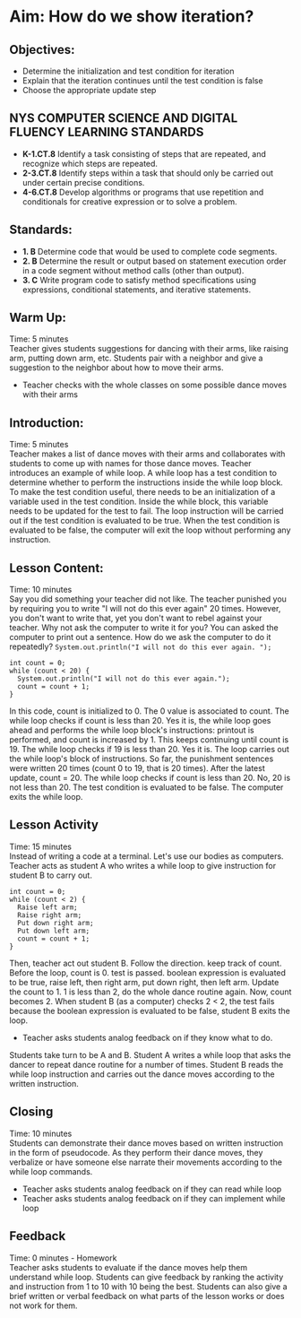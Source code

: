 # Aim: How do we show iteration?
## Objectives:
 * Determine the initialization and test condition for iteration
 * Explain that the iteration continues until the test condition is false
 * Choose the appropriate update step

## NYS COMPUTER SCIENCE AND DIGITAL FLUENCY LEARNING STANDARDS
  * **K-1.CT.8** Identify a task consisting of steps that are repeated, and
    recognize which steps are repeated.
  * **2-3.CT.8** Identify steps within a task that should only be
    carried out under certain precise conditions.
  * **4-6.CT.8** Develop algorithms or programs that use repetition and
    conditionals for creative expression or to solve a problem.

## Standards:
 * **1. B** Determine code that would be used to complete code segments.
 * **2. B** Determine the result or output based on statement execution order
      in a code segment without method calls (other than output).
 * **3. C** Write program code to satisfy method specifications using
  expressions, conditional statements, and iterative statements.

## Warm Up:  
Time: 5 minutes  
Teacher gives students suggestions for dancing with their arms, like
raising arm, putting down arm, etc. Students pair with a neighbor and
give a suggestion to the neighbor about how to move their arms.
 * Teacher checks with the whole classes on some possible dance moves with
   their arms

## Introduction:  
Time: 5 minutes  
Teacher makes a list of dance moves with their arms and collaborates with students to come up with names for those dance moves. Teacher introduces an example of while loop. A while loop has a test condition to determine whether to perform the instructions inside the while loop block. To make the test condition useful, there needs to be an initialization of a variable used in the test condition. Inside the while block, this variable needs to be updated for the test to fail. The loop instruction will be carried out if the test condition is evaluated to be true. When the test condition is evaluated to be false, the computer will exit the loop without performing any instruction.

## Lesson Content:  
Time: 10 minutes  
Say you did something your teacher did not like. The teacher punished you
by requiring you to write "I will not do this ever again" 20 times.
However, you don't want to write that, yet you don't want to rebel against your teacher. Why not ask the computer to write it for you?
You can asked the computer to print out a sentence. How do we ask
the computer to do it repeatedly?
`System.out.println("I will not do this ever again. ");`


```
int count = 0;
while (count < 20) {
  System.out.println("I will not do this ever again.");
  count = count + 1;
}
```

In this code, count is initialized to 0. The 0 value is associated to count.
The while loop checks if count is less than 20. Yes it is, the while
loop goes ahead and performs the while loop block's instructions:
printout is performed, and count is increased by 1. This keeps continuing
until count is 19. The while loop checks if 19 is less than 20. Yes it is.
The loop carries out the while loop's block of instructions. So far,
the punishment sentences were written 20 times (count 0 to 19, that is 20 times). After the latest update, count = 20. The while loop checks if count is less than 20. No, 20 is not less than 20. The test condition is evaluated to be false. The computer exits the while loop.

## Lesson Activity  
Time: 15 minutes  
Instead of writing a code at a terminal. Let's use our bodies as computers.
Teacher acts as student A who writes a while loop to give instruction for student B to carry out.

```
int count = 0;
while (count < 2) {
  Raise left arm;
  Raise right arm;
  Put down right arm;
  Put down left arm;
  count = count + 1;
}
```
Then, teacher act out student B. Follow the direction. keep track of count. Before the loop, count is 0. test is passed. boolean expression is evaluated to be true, raise left, then right arm, put down right, then left arm. Update the count to 1. 1 is less than 2, do the whole dance routine again. Now, count becomes 2. When student B (as a computer) checks 2 < 2, the test fails because the boolean expression is evaluated to be false, student B exits the loop.
 * Teacher asks students analog feedback on if they know what to do.

Students take turn to be A and B. Student A writes a while loop that asks the dancer to repeat dance routine for a number of times. Student B reads the while loop instruction and carries out the dance moves according to the written instruction.

## Closing  
Time: 10 minutes  
Students can demonstrate their dance moves based on written instruction in the form of pseudocode. As they perform their dance moves, they verbalize or have someone else narrate their movements according to the while loop commands.
 * Teacher asks students analog feedback on if they can read while loop
 * Teacher asks students analog feedback on if they can implement while loop

## Feedback  
Time: 0 minutes - Homework  
 Teacher asks students to evaluate if the dance moves help them
 understand while loop. Students can give feedback by ranking the activity and instruction from 1 to 10 with 10 being the best. Students can also give a brief written or verbal feedback on what parts of the lesson works or does not work for them.
